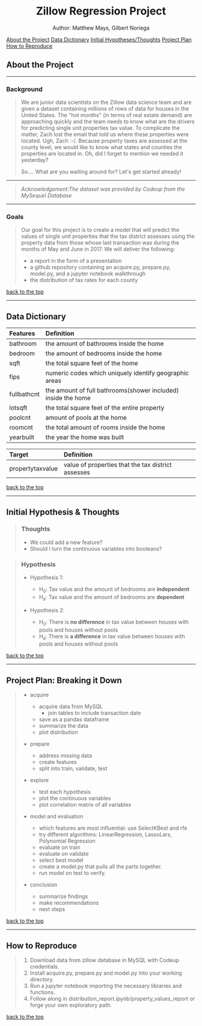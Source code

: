 <a id='section_6'></a>
<h1><center>Zillow Regression Project</center></h1>
<center> Author: Matthew Mays, Gilbert Noriega </center>

[About the Project](#section_1) [Data Dictionary](#section_2) [Initial Hypotheses/Thoughts](#section_3) [Project Plan](#section_4) [How to Reproduce](#section_5)



<a id='section_1'></a>
## About the Project
___

### Background
> We are junior data scientists on the Zillow data science team and are given a dataset containing millions of rows of data for houses in the United States. The "hot months" (in terms of real estate demand) are approaching quickly and the team needs to know what are the drivers for predicting single unit properties tax value. To complicate the matter, Zach lost the email that told us where these properties were located. Ugh, Zach :-/. Because property taxes are assessed at the county level, we would like to know what states and counties the properties are located in. Oh, did I forget to mention we needed it yesterday? 
>>
> So.... What are you waiting around for? Let's get started already!

___
>*Acknowledgement:The dataset was provided by Codeup from the MySequel Database* 

___

### Goals
> Our goal for this project is to create a model that will predict the values of single unit properties that the tax district assesses using the property data from those whose last transaction was during the months of May and June in 2017. We will deliver the following: 
>
> - a report in the form of a presentation
> - a github repository containing an acquire.py, prepare.py, model.py, and a jupyter notebook walkthrough
> - the distribution of tax rates for each county
  
[back to the top](#section_6)

___

<a id='section_2'></a>
## Data Dictionary

| Features | Definition |
| :------- | :-------|
| bathroom | the amount of bathrooms inside the home |
| bedroom  | the amount of bedrooms inside the home |
| sqft| the total square feet of the home |
| fips  | numeric codes which uniquely identify geographic areas |
| fullbathcnt | the amount of full bathrooms(shower included) inside the home |
| lotsqft  | the total square feet of the entire property |
| poolcnt | amount of pools at the home|
| roomcnt  | the total amount of rooms inside the home |
| yearbuilt | the year the home was built |

|  Target  | Definition |
|:-------- |:---------- |
|  propertytaxvalue  | value of properties that the tax district assesses |

[back to the top](#section_6)
___
<a id='section_3'></a>
## Initial Hypothesis & Thoughts

>### Thoughts
>
> - We could add a new feature?
> - Should I turn the continuous variables into booleans?

>### Hypothesis
> - Hypothesis 1:
>   - H<sub>0</sub>: Tax value and the amount of bedrooms are **independent**
>   - H<sub>a</sub>: Tax value and the amount of bedrooms are **dependent**
>
> - Hypothesis 2:
>   - H<sub>0</sub>: There is **no difference** in tax value between houses with pools and houses without pools
>   - H<sub>a</sub>: There is **a difference** in tax value between houses with pools and houses without pools


[back to the top](#section_6)
___
<a id='section_4'></a>
## Project Plan: Breaking it Down

>- acquire
>    - acquire data from MySQL
>       - join tables to include transaction date
>    - save as a pandas dataframe
>    - summarize the data
>    - plot distribution
>
>- prepare
>    - address missing data
>    - create features
>    - split into train, validate, test
>
>- explore
>    - test each hypothesis
>    - plot the continuous variables
>    - plot correlation matrix of all variables
>
>- model and evaluation
>    - which features are most influential: use SelectKBest and rfe
>    - try different algorithms: LinearRegression, LassoLars, Polynomial Regression
>    - evaluate on train
>    - evaluate on validate
>    - select best model
>    - create a model.py that pulls all the parts together.
>    - run model on test to verify.
>
>- conclusion
>    - summarize findings
>    - make recommendations
>    - next steps


[back to the top](#section_6)

___

<a id='section_5'></a>
## How to Reproduce

>1. Download data from zillow database in MySQL with Codeup credentials.
>2. Install acquire.py, prepare.py and model.py into your working directory.
>3. Run a jupyter notebook importing the necessary libraries and functions.
>4. Follow along in distribution_report.ipynb/property_values_report or forge your own exploratory path. 

[back to the top](#section_6)